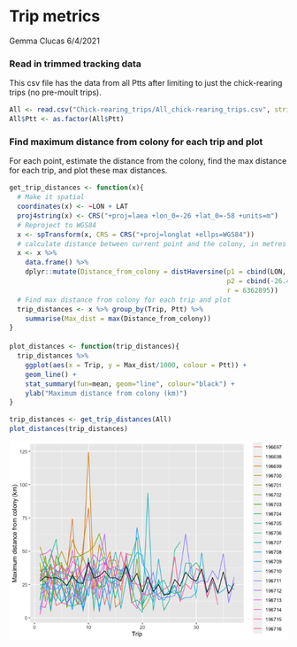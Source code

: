 Trip metrics
================
Gemma Clucas
6/4/2021

### Read in trimmed tracking data

This csv file has the data from all Ptts after limiting to just the
chick-rearing trips (no pre-moult
trips).

``` r
All <- read.csv("Chick-rearing_trips/All_chick-rearing_trips.csv", stringsAsFactors = FALSE)
All$Ptt <- as.factor(All$Ptt)
```

### Find maximum distance from colony for each trip and plot

For each point, estimate the distance from the colony, find the max
distance for each trip, and plot these max distances.

``` r
get_trip_distances <- function(x){
  # Make it spatial
  coordinates(x) <- ~LON + LAT
  proj4string(x) <- CRS("+proj=laea +lon_0=-26 +lat_0=-58 +units=m")
  # Reproject to WGS84
  x <- spTransform(x, CRS = CRS("+proj=longlat +ellps=WGS84"))
  # calculate distance between current point and the colony, in metres
  x <- x %>% 
    data.frame() %>% 
    dplyr::mutate(Distance_from_colony = distHaversine(p1 = cbind(LON, LAT),    
                                                       p2 = cbind(-26.401944, -57.808056),   # colony location in decimal degrees
                                                       r = 6362895))
  # Find max distance from colony for each trip and plot
  trip_distances <- x %>% group_by(Trip, Ptt) %>% 
    summarise(Max_dist = max(Distance_from_colony)) 
}
  
plot_distances <- function(trip_distances){
  trip_distances %>% 
    ggplot(aes(x = Trip, y = Max_dist/1000, colour = Ptt)) + 
    geom_line() +
    stat_summary(fun=mean, geom="line", colour="black") +
    ylab("Maximum distance from colony (km)")
}
```

``` r
trip_distances <- get_trip_distances(All)
plot_distances(trip_distances)
```

![](Trip_metrics_files/figure-gfm/unnamed-chunk-3-1.png)<!-- -->
